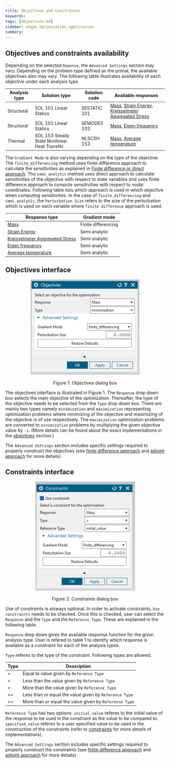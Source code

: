 ```yaml
---
title: Objectives and Constraints
keywords: 
tags: [Objectives.md]
sidebar: shape_optimization_application
summary: 
---
```


## Objectives and constraints availability

Depending on the selected `Reponse`, the `Advanced Settings` section may vary. Depending on the problem type defined as the primal, the available objectives also may vary. The following table illustrates availability of each objective under each analysis type.

| Analysis type | Solution type                                | Solution code | Available responses                                  |
|---------------|----------------------------------------------|---------------|------------------------------------------------------|
| Structural    | SOL 101 Linear Statics                       | SESTATIC 101  | [Mass](Responses/mass.html), [Strain Energy](Responses/strain_energy.html), [Kreisselmeier Aggregated Stress](Responses/kreisselmeier_aggregated_stress.html) |
| Structural    | SOL 101 Linear Statics                       | SEMODES 103   | [Mass](Responses/mass.html), [Eigen frequency](Responses/eigen_frequency.html)                                |
| Thermal       | SOL 153 Steady State Nonlinear Heat Transfer | NLSCSH 153    | [Mass](Responses/mass.html), [Average temperature](Responses/average_temperature.html)                            |

The `Gradient Mode` is also varying depending on the type of the objective. The `finite_differencing` method uses finite difference approach to calculate the sensitivities as explained in [Finite difference or direct approach](../General/Sensitivity_Analysis/Finite_difference_or_direct_approach.html). The `semi_analytic` method uses direct approach to calculate sensitivities of the objective with respect to state variables and uses finite difference approach to compute sensitivities with respect to nodal coordinates. Following table lists which approach is used in which objective when computing sensitivities. In the case of `finite_differencing` and `semi_analytic`, the `Perturbation Size` refers to the size of the perturbation which is used on each variable where `finite difference` approach is used.

| Response type                   | Gradient mode       |
|---------------------------------|---------------------|
| [Mass](Responses/mass.html)                            | Finite differencing |
| [Strain Energy](Responses/strain_energy.html)                 | Semi analytic       |
| [Kreisselmeier Aggregated Stress](Responses/kreisselmeier_aggregated_stress.html) | Semi analytic       |
| [Eigen frequency](Responses/eigen_frequency.html)                 | Semi analytic       |
| [Average temperature](Responses/average_temperature.html)             | Semi analytic       |

## Objectives interface

<p align="center">
    <img src="images/objectives.png" alt="Objectives dialog box"/>
</p>
<p align="center">Figure 1: Objectives dialog box</p>

The objectives interface is illustrated in Figure 1. The `Response` drop down box selects the main objective of the optimization. Thereafter, the type of the objective needs to be selected from the `Type` drop down box. There are mainly two types namely `minimization` and `maximization` representing optimization problems where minimizing of the objective and maximizing of the objective is of use respectively. The `maximization` optimization problems are converted to `minimization` problems by multiplying the given objective value by `-1`. (More details can be found about the exact implementations in the [objectives](../Technologies/Objectives.html) section.)

The `Advanced Settings` section includes specific settings required to properly construct the objectives (see [finite difference approach](../General/Sensitivity_Analysis/Finite_difference_or_direct_approach.html) and [adjoint approach](../General/Sensitivity_Analysis/Adjoint_approach.html) for more details)

## Constraints interface

<p align="center">
    <img src="images/constraints_mass.png" alt="Constraints dialog box"/>
</p>
<p align="center">Figure 2: Constraints dialog box</p>

Use of constraints is alsways optional. In order to activate constraints, `Use constraints` needs to be checked. Once this is checked, user can select the `Response` and the `Type` and the `Reference Type`. These are explained in the following table.

`Response` drop down gives the available response function for the given analysis type. User is refered to table 1 to identify which response is available as a constraint for each of the analysis types.

`Type` referes to the type of the constraint. Following types are allowed.

| Type | Description|
|------|------------|
|=     | Equal to value given by `Reference Type`|
|<     | Less than the value given by `Reference Type` |
|>     | More than the value given by `Reference Type` |
|<=    | Less than or equal the value given by `Reference Type` |
|>=    | More than or equal the value given by `Reference Type` |

`Reference Type` has two options. `initial_value` referes to the initial value of the response to be used in the constraint as the value to be compared to. `specified_value` referes to a user specified value to be used in the construction of the constraints (refer to [constraints](../Technologies/Constraints.html) for more details of implementations).


The `Advanced Settings` section includes specific settings required to properly construct the constraints (see [finite difference approach](../General/Sensitivity_Analysis/Finite_difference_or_direct_approach.html) and [adjoint approach](../General/Sensitivity_Analysis/Adjoint_approach.html) for more details)
